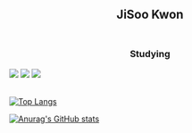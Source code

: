 <h2 align = 'center'>JiSoo Kwon<br><br>
 
<h3 align = 'center'>Studying</h3>
<img src="https://img.shields.io/badge/java-007396?style=flat-square&logo=Java&logoColor=000000"/>
<img src="https://img.shields.io/badge/c-A8B9CC?style=flat-square&logo=C&logoColor=000000"/>
<img src="https://img.shields.io/badge/HTML-E34F26?style=flat-square&logo=HTML5&logoColor=000000"/><br><br>

[![Top Langs](https://github-readme-stats.vercel.app/api/top-langs/?username=jisoo064)](https://github.com/jis00064/github-readme-stats)

[![Anurag's GitHub stats](https://github-readme-stats.vercel.app/api?username=jisoo064)](https://github.com/jisoo064/github-readme-stats)
